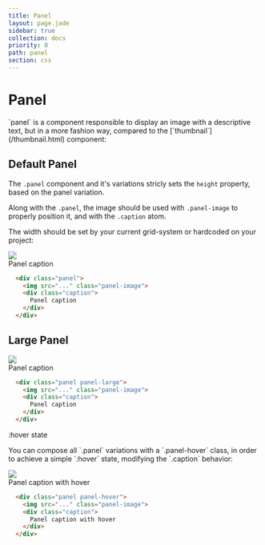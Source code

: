 ```yaml
---
title: Panel
layout: page.jade
sidebar: true
collection: docs
priority: 0
path: panel
section: css
---
```


# Panel
<div class="lead">`panel` is a component responsible to display an image with a descriptive text,
but in a more fashion way, compared to the [`thumbnail`](/thumbnail.html) component: </div>

## Default Panel
The `.panel` component and it's variations stricly sets the `height` property,
based on the panel variation. 

Along with the `.panel`, the image should be used with `.panel-image` to
properly position it, and with the `.caption` atom.

The width should be set by your current
grid-system or hardcoded on your project:

<div class="example example-code">
  <div class="panel">
    <img src="https://unsplash.it/170/170" class="panel-image">
    <div class="caption">
      Panel caption
    </div>
  </div>
</div>

```html
  <div class="panel">
    <img src="..." class="panel-image">
    <div class="caption">
      Panel caption
    </div>
  </div>
```



## Large Panel
<div class="example example-code">
  <div class="panel panel-large">
    <img src="https://unsplash.it/335/335" class="panel-image">
    <div class="caption">
      Panel caption
    </div>
  </div>
</div>

```html
  <div class="panel panel-large">
    <img src="..." class="panel-image">
    <div class="caption">
      Panel caption
    </div>
  </div>
```

<div class="callout">
  <div class="callout-title">:hover state</div>
  <p>You can compose all `.panel` variations with a `.panel-hover` class, in order to
  achieve a simple `:hover` state, modifying the `.caption` behavior:</p>
</div>

<div class="example example-code">
  <div class="panel panel-hover">
    <img src="https://unsplash.it/170/170" class="panel-image">
    <div class="caption">
      Panel caption with hover
    </div>
  </div>
</div>

```html
  <div class="panel panel-hover">
    <img src="..." class="panel-image">
    <div class="caption">
      Panel caption with hover
    </div>
  </div>
```
